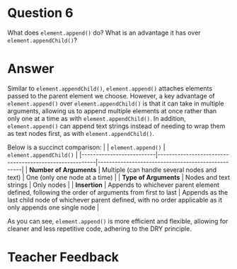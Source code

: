# Question 6

What does `element.append()` do? What is an advantage it has over `element.appendChild()`?

# Answer
Similar to `element.appendChild()`, `element.append()` attaches elements passed to the parent element we choose. However, a key advantage of `element.append()` over `element.appendChild()` is that it can take in multiple arguments, allowing us to append multiple elements at once rather than only one at a time as with `element.appendChild()`. In addition, `element.append()` can append text strings instead of needing to wrap them as text nodes first, as with `element.appendChild()`.

Below is a succinct comparison:
|                  | `element.append()` | `element.appendChild()` |
|--------------------------|--------------------------------------------------------|---------------------------------------------------|
| **Number of Arguments** | Multiple (can handle several nodes and text)          | One (only one node at a time)                       |
| **Type of Arguments** | Nodes and text strings                                 | Only nodes                                        |
| **Insertion** | Appends to whichever parent element defined, following the order of arguments from first to last     | Appends as the last child node of whichever parent defined, with no order applicable as it only appends one single node               |

As you can see, `element.append()` is more efficient and flexible, allowing for cleaner and less repetitive code, adhering to the DRY principle.

# Teacher Feedback